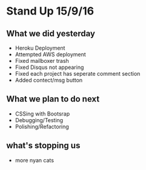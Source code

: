 # Stand Up 15/9/16

## What we did yesterday

- Heroku Deployment
- Attempted AWS deployment
- Fixed mailboxer trash
- Fixed Disqus not appearing
- Fixed each project has seperate comment section
- Added contect/msg button

## What we plan to do next

- CSSing with Bootsrap
- Debugging/Testing
- Polishing/Refactoring

## what's stopping us

- more nyan cats
